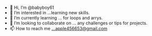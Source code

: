 - 👋 Hi, I’m @babyboy61
- 👀 I’m interested in ...learning new skills.
- 🌱 I’m currently learning ... for loops and arrys.
- 💞️ I’m looking to collaborate on ... any challenges or tips for projects.
- 📫 How to reach me ...apple456653@gmail.com

<!---
babyboy61/babyboy61 is a ✨ special ✨ repository because its `README.md` (this file) appears on your GitHub profile.
You can click the Preview link to take a look at your changes.
--->
